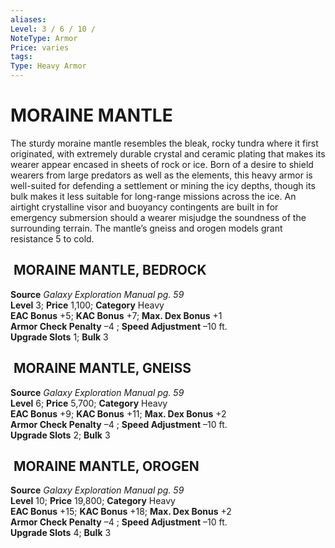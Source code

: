 ```yaml
---
aliases: 
Level: 3 / 6 / 10 / 
NoteType: Armor
Price: varies
tags: 
Type: Heavy Armor
---
```

# MORAINE MANTLE
The sturdy moraine mantle resembles the bleak, rocky tundra where it first originated, with extremely durable crystal and ceramic plating that makes its wearer appear encased in sheets of rock or ice. Born of a desire to shield wearers from large predators as well as the elements, this heavy armor is well-suited for defending a settlement or mining the icy depths, though its bulk makes it less suitable for long-range missions across the ice. An airtight crystalline visor and buoyancy contingents are built in for emergency submersion should a wearer misjudge the soundness of the surrounding terrain. The mantle’s gneiss and orogen models grant resistance 5 to cold.  

##  MORAINE MANTLE, BEDROCK

**Source** _Galaxy Exploration Manual pg. 59_  
**Level** 3; **Price** 1,100; **Category** Heavy  
**EAC Bonus** +5; **KAC Bonus** +7; **Max. Dex Bonus** +1  
**Armor Check Penalty** –4 ; **Speed Adjustment** –10 ft.  
**Upgrade Slots** 1; **Bulk** 3

##  MORAINE MANTLE, GNEISS

**Source** _Galaxy Exploration Manual pg. 59_  
**Level** 6; **Price** 5,700; **Category** Heavy  
**EAC Bonus** +9; **KAC Bonus** +11; **Max. Dex Bonus** +2  
**Armor Check Penalty** –4 ; **Speed Adjustment** –10 ft.  
**Upgrade Slots** 2; **Bulk** 3

##  MORAINE MANTLE, OROGEN

**Source** _Galaxy Exploration Manual pg. 59_  
**Level** 10; **Price** 19,800; **Category** Heavy  
**EAC Bonus** +15; **KAC Bonus** +18; **Max. Dex Bonus** +2  
**Armor Check Penalty** –4 ; **Speed Adjustment** –10 ft.  
**Upgrade Slots** 4; **Bulk** 3